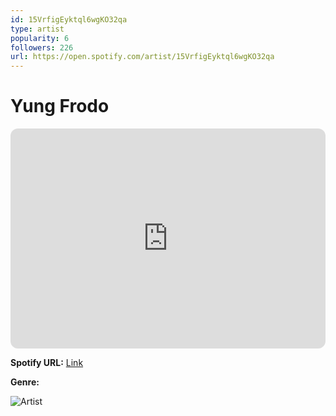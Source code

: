 ```yaml
---
id: 15VrfigEyktql6wgKO32qa
type: artist
popularity: 6
followers: 226
url: https://open.spotify.com/artist/15VrfigEyktql6wgKO32qa
---
```

# Yung Frodo

<iframe style="border-radius:12px" src="https://open.spotify.com/embed/artist/15VrfigEyktql6wgKO32qa" width="100%" height="352" frameBorder="0" allowfullscreen="" allow="autoplay; clipboard-write; encrypted-media; fullscreen; picture-in-picture" loading="lazy"></iframe>

**Spotify URL:** [Link](https://open.spotify.com/artist/15VrfigEyktql6wgKO32qa)

**Genre:** 

![Artist](https://i.scdn.co/image/ab6761610000e5eb9c602529559dafdc8310bc3c)
